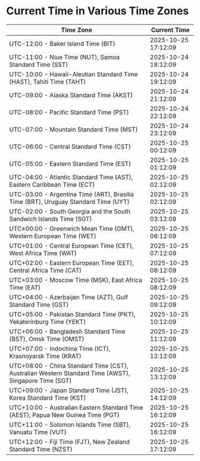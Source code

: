 # Current Time in Various Time Zones

| Time Zone | Current Time |
|-----------|--------------|
| UTC-12:00 - Baker Island Time (BIT) | 2025-10-25 17:12:09 |
| UTC-11:00 - Niue Time (NUT), Samoa Standard Time (SST) | 2025-10-24 18:12:09 |
| UTC-10:00 - Hawaii-Aleutian Standard Time (HAST), Tahiti Time (TAHT) | 2025-10-24 19:12:09 |
| UTC-09:00 - Alaska Standard Time (AKST) | 2025-10-24 21:12:09 |
| UTC-08:00 - Pacific Standard Time (PST) | 2025-10-24 22:12:09 |
| UTC-07:00 - Mountain Standard Time (MST) | 2025-10-24 23:12:09 |
| UTC-06:00 - Central Standard Time (CST) | 2025-10-25 00:12:09 |
| UTC-05:00 - Eastern Standard Time (EST) | 2025-10-25 01:12:09 |
| UTC-04:00 - Atlantic Standard Time (AST), Eastern Caribbean Time (ECT) | 2025-10-25 02:12:09 |
| UTC-03:00 - Argentina Time (ART), Brasília Time (BRT), Uruguay Standard Time (UYT) | 2025-10-25 02:12:09 |
| UTC-02:00 - South Georgia and the South Sandwich Islands Time (SGT) | 2025-10-25 03:12:09 |
| UTC±00:00 - Greenwich Mean Time (GMT), Western European Time (WET) | 2025-10-25 06:12:09 |
| UTC+01:00 - Central European Time (CET), West Africa Time (WAT) | 2025-10-25 07:12:09 |
| UTC+02:00 - Eastern European Time (EET), Central Africa Time (CAT) | 2025-10-25 08:12:09 |
| UTC+03:00 - Moscow Time (MSK), East Africa Time (EAT) | 2025-10-25 08:12:09 |
| UTC+04:00 - Azerbaijan Time (AZT), Gulf Standard Time (GST) | 2025-10-25 09:12:09 |
| UTC+05:00 - Pakistan Standard Time (PKT), Yekaterinburg Time (YEKT) | 2025-10-25 10:12:09 |
| UTC+06:00 - Bangladesh Standard Time (BST), Omsk Time (OMST) | 2025-10-25 11:12:09 |
| UTC+07:00 - Indochina Time (ICT), Krasnoyarsk Time (KRAT) | 2025-10-25 12:12:09 |
| UTC+08:00 - China Standard Time (CST), Australian Western Standard Time (AWST), Singapore Time (SGT) | 2025-10-25 13:12:09 |
| UTC+09:00 - Japan Standard Time (JST), Korea Standard Time (KST) | 2025-10-25 14:12:09 |
| UTC+10:00 - Australian Eastern Standard Time (AEST), Papua New Guinea Time (PGT) | 2025-10-25 16:12:09 |
| UTC+11:00 - Solomon Islands Time (SBT), Vanuatu Time (VUT) | 2025-10-25 16:12:09 |
| UTC+12:00 - Fiji Time (FJT), New Zealand Standard Time (NZST) | 2025-10-25 17:12:09 |
